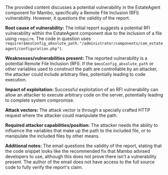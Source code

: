 The provided content discusses a potential vulnerability in the EstateAgent component for Mambo, specifically a Remote File Inclusion (RFI) vulnerability. However, it questions the validity of the report.

**Root cause of vulnerability:**
The initial report suggests a potential RFI vulnerability within the EstateAgent component due to the inclusion of a file using `require`. The code in question uses `require($mosConfig_absolute_path."/administrator/components/com_estateagent/configuration.php")`.

**Weaknesses/vulnerabilities present:**
The reported vulnerability is a potential Remote File Inclusion (RFI). If the `$mosConfig_absolute_path` or other variables used to construct the path are controllable by an attacker, the attacker could include arbitrary files, potentially leading to code execution.

**Impact of exploitation:**
Successful exploitation of an RFI vulnerability can allow an attacker to execute arbitrary code on the server, potentially leading to complete system compromise.

**Attack vectors:**
The attack vector is through a specially crafted HTTP request where the attacker could manipulate the path.

**Required attacker capabilities/position:**
The attacker needs the ability to influence the variables that make up the path to the included file, or to manipulate the included files by other means.

**Additional notes:**
The email questions the validity of the report, stating that the code snippet looks like the recommended fix that Mambo advised developers to use, although this does not prove there isn't a vulnerability present. The author of the email does not have access to the full source code to fully verify the report's claim.